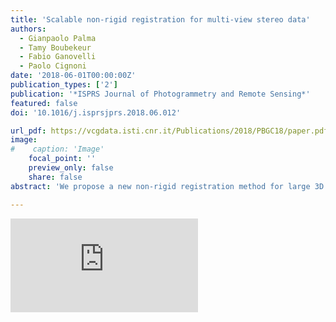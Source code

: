 ```yaml
---
title: 'Scalable non-rigid registration for multi-view stereo data'
authors:
  - Gianpaolo Palma
  - Tamy Boubekeur
  - Fabio Ganovelli
  - Paolo Cignoni
date: '2018-06-01T00:00:00Z'
publication_types: ['2']
publication: '*ISPRS Journal of Photogrammetry and Remote Sensing*'
featured: false
doi: '10.1016/j.isprsjprs.2018.06.012'

url_pdf: https://vcgdata.isti.cnr.it/Publications/2018/PBGC18/paper.pdf
image:
#    caption: 'Image'
    focal_point: ''
    preview_only: false
    share: false
abstract: 'We propose a new non-rigid registration method for large 3D meshes from Multi-View Stereo (MVS) reconstruction characterized by low-frequency shape deformations induced by several factors, such as low sensor quality and irregular sampling object coverage. Starting from a reference model to which we want to align a new 3D mesh, our method starts by decomposing it in patches using a Lloyd clustering before running an ICP local registration for each patch. Then, we improve the alignment using few geometric constraints and finally, we build a global deformation function that blends the estimated per-patch transformations. This function is structured on top of a deformation graph derived from the dual graph of the clustering. Our algorithm is iterated until convergence, increasing progressively the number of patches in the clustering to capture smaller deformations. The method comes with a scalable multicore implementation that enables, for the first time, the alignment of meshes made of tens of millions of triangles in a few minutes. We report extensive experiments of our algorithm on several dense Multi-View Stereo models, using a 3D scan or another MVS reconstruction as reference. Beyond MVS data, we also applied our algorithm to different scenarios, exhibiting more complex and larger deformations, such as 3D motion capture dataset or 3D scans of dynamic objects. The good alignment results obtained for both datasets highlights the efficiency and the flexibility of our approach.'

---
```

<div class='embed-container'><iframe src='https://www.youtube.com/embed/99Sq92JfKkM' frameborder='0' allowfullscreen></iframe></div>